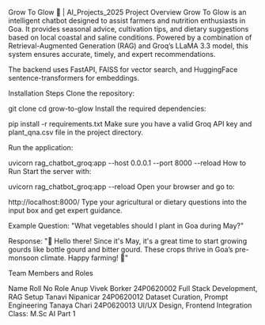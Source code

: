 Grow To Glow 🌾 | AI_Projects_2025
Project Overview
Grow To Glow is an intelligent chatbot designed to assist farmers and nutrition enthusiasts in Goa. It provides seasonal advice, cultivation tips, and dietary suggestions based on local coastal and saline conditions. Powered by a combination of Retrieval-Augmented Generation (RAG) and Groq’s LLaMA 3.3 model, this system ensures accurate, timely, and expert recommendations.

The backend uses FastAPI, FAISS for vector search, and HuggingFace sentence-transformers for embeddings.

Installation Steps
Clone the repository:




git clone <your-repo-link>
cd grow-to-glow
Install the required dependencies:




pip install -r requirements.txt
Make sure you have a valid Groq API key and plant_qna.csv file in the project directory.

Run the application:




uvicorn rag_chatbot_groq:app --host 0.0.0.1 --port 8000 --reload
How to Run
Start the server with:




uvicorn rag_chatbot_groq:app --reload
Open your browser and go to:




http://localhost:8000/
Type your agricultural or dietary questions into the input box and get expert guidance.

Example
Question:
"What vegetables should I plant in Goa during May?"

Response:
"🌱 Hello there! Since it's May, it's a great time to start growing gourds like bottle gourd and bitter gourd. These crops thrive in Goa’s pre-monsoon climate. Happy farming! 🌾"

Team Members and Roles

Name	Roll No	Role
Anup Vivek Borker	24P0620002	Full Stack Development, RAG Setup
Tanavi Nipanicar	24P0620012	Dataset Curation, Prompt Engineering
Tanaya Chari	24P0620013	UI/UX Design, Frontend Integration
Class: M.Sc AI Part 1